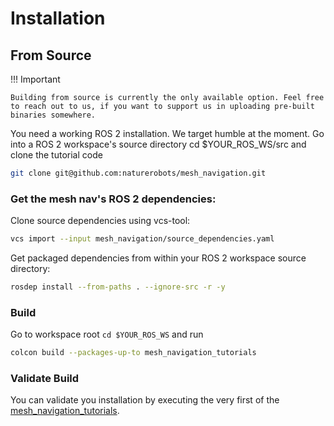
# Installation

## From Source


!!! Important

    Building from source is currently the only available option. Feel free to reach out to us, if you want to support us in uploading pre-built binaries somewhere.


You need a working ROS 2 installation. We target humble at the moment. Go into a ROS 2 workspace's source directory cd $YOUR_ROS_WS/src and clone the tutorial code 

```bash
git clone git@github.com:naturerobots/mesh_navigation.git
```

### Get the mesh nav's ROS 2 dependencies:

Clone source dependencies using vcs-tool:

```bash
vcs import --input mesh_navigation/source_dependencies.yaml
```

Get packaged dependencies from within your ROS 2 workspace source directory:

```bash
rosdep install --from-paths . --ignore-src -r -y
```

### Build

Go to workspace root `cd $YOUR_ROS_WS` and run

```bash
colcon build --packages-up-to mesh_navigation_tutorials
```

### Validate Build

You can validate you installation by executing the very first of the [mesh_navigation_tutorials](/tutorials/index.md).

